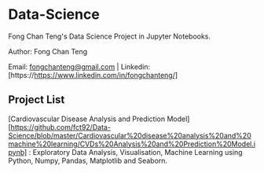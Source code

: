 # Data-Science
Fong Chan Teng's Data Science Project in Jupyter Notebooks.

Author: Fong Chan Teng

Email: fongchanteng@gmail.com | Linkedin: [https://https://www.linkedin.com/in/fongchanteng/]

## Project List
[Cardiovascular Disease Analysis and Prediction Model][https://github.com/fct92/Data-Science/blob/master/Cardiovascular%20disease%20analysis%20and%20machine%20learning/CVDs%20Analysis%20and%20Prediction%20Model.ipynb] : Exploratory Data Analysis, Visualisation, Machine Learning using Python, Numpy, Pandas, Matplotlib and Seaborn.
